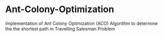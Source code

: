 # Ant-Colony-Optimization
Implementation of Ant Colony Optimization (ACO) Algorithm to determine the the shortest path in Travelling Salesman Problem
